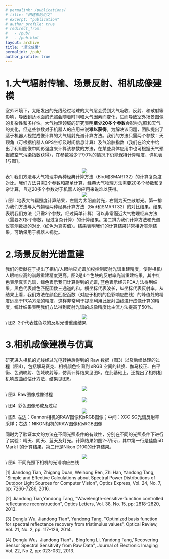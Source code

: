 ```yaml
---
# permalink: /publications/
# title: "田建东的论文"
# excerpt: "publication"
# author_profile: true
# redirect_from: 
#   - /pub/
#   - /pub.html
layout: archive
title: "理论成果"
permalink: /pub/
author_profile: true
---
```


1.大气辐射传输、场景反射、相机成像建模
======
室外环境下，太阳发出的光线经过地球的大气层会受到大气吸收、反射、和散射等影响，导致到达地面的光照会随着时间和大气因素而变化，进而导致室外场景图像的复杂性和多样性。大气物理领域的研究表明**至少20多个参数**会影响光照和天气的变化，但这些参数对于机器人的应用来说**难以获得**。为解决该问题，团队提出了适于机器人视觉成像计算的大气辐射光谱计算方法。我们的方法只需两个参数：天顶角（可根据机器人GPS坐标及时间信息计算）及气溶胶指数（我们在论文中给出了利用图像中阴影强度来计算该参数的方法，在某些具体应用中也可根据天气预报或空气污染指数获得），在参数减少了90%的情况下仍能保持计算精度，详见表1与图1。

<div align = center><img src='/images/pub_sheet1.png'></div>
表1. 我们方法与大气物理中两种经典计算方法（Bird和SMART32）的计算复杂度对比。我们方法只需2个参数和简单计算，经典大气物理方法需要20多个参数和复杂计算，且这20多个参数对于机器人的应用来说难以获得。

<div align = center><img src='/images/pub_img1.png'></div>\
图1. 地表大气辐照度计算结果，左侧为太阳直射光，右侧为天空散射光。第一排为我们方法与大气物理两种经典计算方法（Bird和SMART32）的对比结果。结果表明我们方法（只需2个参数，经过简单计算）可以非常逼近大气物理经典方法（需要20多个参数，经过复杂计算）的计算结果。第二排为我们计算方法和光谱仪实测数据的对比（红色为真实值）。结果表明我们的计算结果非常接近实测结果，可确保用于机器人视觉。

2.场景反射光谱重建
======
我们的贡献在于提出了相机/人眼响应光谱加权控制反射光谱重建精度，使得相机/人眼响应高的谱段重建精度更高。图2是4个色块的反射率光谱重建结果，其中红色表示真实光谱，绿色表示我们计算得到的光谱, 蓝色表示经典PCA方法得到结果，黑色代表颜色匹配函数三通道的和。横坐标代表波长，纵坐标代表反射率。从结果上看，我们方法在颜色匹配函数（对应于相机的色彩响应曲线）的峰值处的精度远高于PCA方法的精度，这样非常利于提高利用此反射曲线进行成像计算的精度，统计结果表明我们方法得到反射光谱的成像精度比主流方法提高了50%。


<div align = center><img src='/images/pub_img2.png'></div>\
图2. 2个代表性色块的反射光谱重建结果

3.相机成像建模与仿真
======
研究进入相机的光线经过光电转换后得到的 Raw 数据（图3）以及后续处理的过程（图4），包括解马赛克、相机颜色空间到 sRGB 空间的转换、伽马校正、白平衡、色调映射、色域映射等，仿真计算结果见图5。在此基础上，还提出了相机相机响应曲线估计方法，结果见图6。


<div height = 320 width = 510 align = center><img src='/images/pub_img3.png'></div>\
图3. Raw图像成像过程


<div align = center><img src='/images/pub_img4.png'></div>\
图4. 彩色图像形成及过程


<div align = center><img src='/images/pub_img5.png'></div>\
图5. 左边：Cannon相机的RAW图像和sRGB图像；中间：XCC SG光谱反射率采样；右边：NIKON相机的RAW图像和sRGB图像

同时为了验证本文的方法在不同光照条件的有效性，分别在不同的光照条件下进行了实验：晴天、阴天、蓝天及灯光。计算结果如图2-7所示，其中第一行是佳能5D Mark II的计算结果，第二行是Nikon D100的计算结果。

<div align = center><img src='/images/pub_img6.png'></div>\
图6. 不同光照下相机的光谱响应曲线


[1] Jiandong Tian, Zhigang Duan, Weihong Ren, Zhi Han, Yandong Tang, "Simple and Effective Calculations about Spectral Power Distributions of Outdoor Light Sources for Computer Vision", Optics Express, Vol. 24, No. 7, pp: 7266-7286, 2016.

[2] Jiandong Tian,Yandong Tang, "Wavelength-sensitive-function controlled reflectance reconstruction", Optics Letters, Vol. 38, No. 15, pp: 2818–2820, 2013.

[3] Denglu Wu, Jiandong Tian*, Yandong Tang, "Optimized basis function for spectral reflectance recovery from tristimulus values", Optical Review, Vol. 21, No. 2, pp: 117–126, 2014.

[4] Denglu Wu，Jiandong Tian*，Bingfeng Li, Yandong Tang,"Recovering Sensor Spectral Sensitivity from Raw Data", Journal of Electronic Imaging Vol. 22, No 2, pp: 023-032, 2013.

<!-- Getting started
======
1. Register a GitHub account if you don't have one and confirm your e-mail (required!)
1. Fork [this repository](https://github.com/academicpages/academicpages.github.io) by clicking the "fork" button in the top right. 
1. Go to the repository's settings (rightmost item in the tabs that start with "Code", should be below "Unwatch"). Rename the repository "[your GitHub username].github.io", which will also be your website's URL.
1. Set site-wide configuration and create content & metadata (see below -- also see [this set of diffs](http://archive.is/3TPas) showing what files were changed to set up [an example site](https://getorg-testacct.github.io) for a user with the username "getorg-testacct")
1. Upload any files (like PDFs, .zip files, etc.) to the files/ directory. They will appear at https://[your GitHub username].github.io/files/example.pdf.  
1. Check status by going to the repository settings, in the "GitHub pages" section

Site-wide configuration
------
The main configuration file for the site is in the base directory in [_config.yml](https://github.com/academicpages/academicpages.github.io/blob/master/_config.yml), which defines the content in the sidebars and other site-wide features. You will need to replace the default variables with ones about yourself and your site's github repository. The configuration file for the top menu is in [_data/navigation.yml](https://github.com/academicpages/academicpages.github.io/blob/master/_data/navigation.yml). For example, if you don't have a portfolio or blog posts, you can remove those items from that navigation.yml file to remove them from the header. 

Create content & metadata
------
For site content, there is one markdown file for each type of content, which are stored in directories like _publications, _talks, _posts, _teaching, or _pages. For example, each talk is a markdown file in the [_talks directory](https://github.com/academicpages/academicpages.github.io/tree/master/_talks). At the top of each markdown file is structured data in YAML about the talk, which the theme will parse to do lots of cool stuff. The same structured data about a talk is used to generate the list of talks on the [Talks page](https://academicpages.github.io/talks), each [individual page](https://academicpages.github.io/talks/2012-03-01-talk-1) for specific talks, the talks section for the [CV page](https://academicpages.github.io/cv), and the [map of places you've given a talk](https://academicpages.github.io/talkmap.html) (if you run this [python file](https://github.com/academicpages/academicpages.github.io/blob/master/talkmap.py) or [Jupyter notebook](https://github.com/academicpages/academicpages.github.io/blob/master/talkmap.ipynb), which creates the HTML for the map based on the contents of the _talks directory).

**Markdown generator**

I have also created [a set of Jupyter notebooks](https://github.com/academicpages/academicpages.github.io/tree/master/markdown_generator
) that converts a CSV containing structured data about talks or presentations into individual markdown files that will be properly formatted for the academicpages template. The sample CSVs in that directory are the ones I used to create my own personal website at stuartgeiger.com. My usual workflow is that I keep a spreadsheet of my publications and talks, then run the code in these notebooks to generate the markdown files, then commit and push them to the GitHub repository.

How to edit your site's GitHub repository
------
Many people use a git client to create files on their local computer and then push them to GitHub's servers. If you are not familiar with git, you can directly edit these configuration and markdown files directly in the github.com interface. Navigate to a file (like [this one](https://github.com/academicpages/academicpages.github.io/blob/master/_talks/2012-03-01-talk-1.md) and click the pencil icon in the top right of the content preview (to the right of the "Raw | Blame | History" buttons). You can delete a file by clicking the trashcan icon to the right of the pencil icon. You can also create new files or upload files by navigating to a directory and clicking the "Create new file" or "Upload files" buttons. 

Example: editing a markdown file for a talk
![Editing a markdown file for a talk](/images/editing-talk.png)

For more info
------
More info about configuring academicpages can be found in [the guide](https://academicpages.github.io/markdown/). The [guides for the Minimal Mistakes theme](https://mmistakes.github.io/minimal-mistakes/docs/configuration/) (which this theme was forked from) might also be helpful. -->
